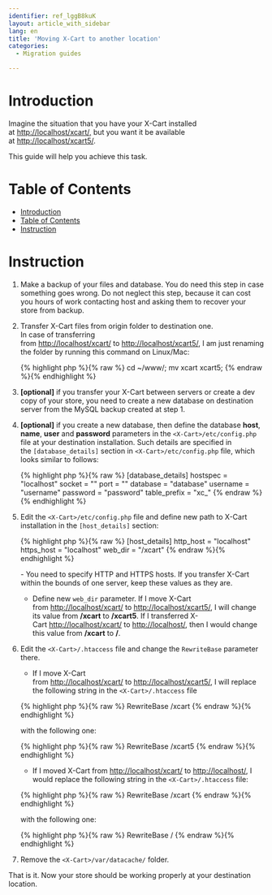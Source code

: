 ```yaml
---
identifier: ref_lggB8kuK
layout: article_with_sidebar
lang: en
title: 'Moving X-Cart to another location'
categories:
  - Migration guides

---
```



# Introduction

Imagine the situation that you have your X-Cart installed at [http://localhost/xcart/,](http://localhost/xcart/,) but you want it be available at [http://localhost/xcart5/](http://localhost/xcart/,).

This guide will help you achieve this task.

# Table of Contents

*   [Introduction](#introduction)
*   [Table of Contents](#table-of-contents)
*   [Instruction](#instruction)

# Instruction

1.  Make a backup of your files and database. You do need this step in case something goes wrong. Do not neglect this step, because it can cost you hours of work contacting host and asking them to recover your store from backup.
2.  Transfer X-Cart files from origin folder to destination one.  
    In case of transferring from [http://localhost/xcart/](http://localhost/xcart/,) to [http://localhost/xcart5/](http://localhost/xcart/,), I am just renaming the folder by running this command on Linux/Mac: 

    {% highlight php %}{% raw %}
    cd ~/www/;
    mv xcart xcart5;
    {% endraw %}{% endhighlight %}
3.  **[optional]** if you transfer your X-Cart between servers or create a dev copy of your store, you need to create a new database on destination server from the MySQL backup created at step 1.
4.  **[optional]** if you create a new database, then define the database **host**, **name**, **user** and **password** parameters in the `<X-Cart>/etc/config.php` file at your destination installation. Such details are specified in the `[database_details]` section in `<X-Cart>/etc/config.php` file, which looks similar to follows: 

    {% highlight php %}{% raw %}
    [database_details]
    hostspec = "localhost"
    socket   = ""
    port     = ""
    database = "database"
    username = "username"
    password = "password"
    table_prefix = "xc_"
    {% endraw %}{% endhighlight %}
5.  Edit the `<X-Cart>/etc/config.php` file and define new path to X-Cart installation in the `[host_details]` section: 

    {% highlight php %}{% raw %}
    [host_details]
    http_host = "localhost"
    https_host = "localhost"
    web_dir = "/xcart"
    {% endraw %}{% endhighlight %}

    - You need to specify HTTP and HTTPS hosts. If you transfer X-Cart within the bounds of one server, keep these values as they are.  
    - Define new `web_dir` parameter. If I move X-Cart from [http://localhost/xcart/](http://localhost/xcart/,) to [http://localhost/xcart5/](http://localhost/xcart/,), I will change its value from **/xcart** to **/xcart5**. If I transferred X-Cart [http://localhost/xcart/](http://localhost/xcart/,) to [http://localhost/](http://localhost/xcart/,), then I would change this value from **/xcart** to **/**.

6.  Edit the `<X-Cart>/.htaccess` file and change the `RewriteBase` parameter there.  
    - If I move X-Cart from [http://localhost/xcart/](http://localhost/xcart/,) to [http://localhost/xcart5/](http://localhost/xcart/,), I will replace the following string in the `<X-Cart>/.htaccess` file 

    {% highlight php %}{% raw %}
    RewriteBase /xcart
    {% endraw %}{% endhighlight %}

    with the following one: 

    {% highlight php %}{% raw %}
    RewriteBase /xcart5
    {% endraw %}{% endhighlight %}

    - If I moved X-Cart from [http://localhost/xcart/](http://localhost/xcart/,) to [http://localhost/](http://localhost/xcart/,), I would replace the following string in the `<X-Cart>/.htaccess` file: 

    {% highlight php %}{% raw %}
    RewriteBase /xcart
    {% endraw %}{% endhighlight %}

    with the following one: 

    {% highlight php %}{% raw %}
    RewriteBase /
    {% endraw %}{% endhighlight %}
7.  Remove the `<X-Cart>/var/datacache/` folder.

That is it. Now your store should be working properly at your destination location.